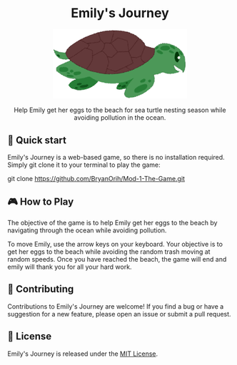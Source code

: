 <h1 align="center">Emily's Journey</h1>

<p align="center">
  <img src="./game_images/underwater_neutral_turtle-removebg-preview.png" width="300">
</p>

<p align="center">
  Help Emily get her eggs to the beach for sea turtle nesting season while avoiding pollution in the ocean.
</p>

## 🚀 Quick start

Emily's Journey is a web-based game, so there is no installation required. Simply git clone it to your terminal to play the game:

git clone https://github.com/BryanOrih/Mod-1-The-Game.git

## 🎮 How to Play

The objective of the game is to help Emily get her eggs to the beach by navigating through the ocean while avoiding pollution.

To move Emily, use the arrow keys on your keyboard. Your objective is to get her eggs to the beach while avoiding the random trash moving at random speeds. 
Once you have reached the beach, the game will end and emily will thank you for all your hard work.

## 🤝 Contributing

Contributions to Emily's Journey are welcome! If you find a bug or have a suggestion for a new feature, please open an issue or submit a pull request.

## 📄 License

Emily's Journey is released under the [MIT License](https://opensource.org/licenses/MIT).
